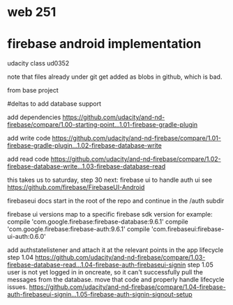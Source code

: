 # web 251
# firebase android implementation


udacity class ud0352

note that files already under git get added as blobs in github, which is bad.

from base project

#deltas to add database support 

add dependencies
https://github.com/udacity/and-nd-firebase/compare/1.00-starting-point...1.01-firebase-gradle-plugin

add write code
https://github.com/udacity/and-nd-firebase/compare/1.01-firebase-gradle-plugin...1.02-firebase-database-write

add read code
https://github.com/udacity/and-nd-firebase/compare/1.02-firebase-database-write...1.03-firebase-database-read

this takes us to saturday, step 30
next: firebase ui to handle auth ui
see https://github.com/firebase/FirebaseUI-Android

firebaseui docs start in the root of the repo and continue
in the /auth subdir

firebase ui versions map to a specific firebase sdk version
for example:
compile 'com.google.firebase:firebase-database:9.6.1'
compile 'com.google.firebase:firebase-auth:9.6.1'
compile 'com.firebaseui:firebase-ui-auth:0.6.0'

add authstatelistener and attach it at the relevant points in the app lifecycle
step 1.04 
https://github.com/udacity/and-nd-firebase/compare/1.03-firebase-database-read...1.04-firebase-auth-firebaseui-signin
step 1.05
user is not yet logged in in oncreate, so it can't successfully pull the messages from the database. move that code and properly handle
lifecycle issues.
https://github.com/udacity/and-nd-firebase/compare/1.04-firebase-auth-firebaseui-signin...1.05-firebase-auth-signin-signout-setup



